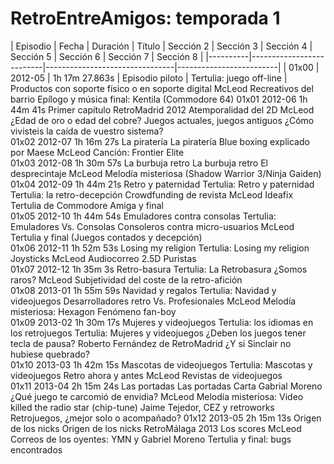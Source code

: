 RetroEntreAmigos: temporada 1
======

| Episodio |  Fecha  |    Duración    |             Título             |        Sección 2        |      Sección 3       |       Sección 4       |       Sección 5       |       Sección 6       |       Sección 7       |       Sección 8       |
|----------|--------------------------|--------------------------------|-------------------------|
| 01x00    | 2012-05 | 1h 17m 27.863s | Episodio piloto	               | Tertulia: juego off-line | Productos con soporte físico o en soporte digital	McLeod	Recreativos del barrio	Epílogo y música final: Kentila (Commodore 64)
01x01	2012-06	1h 44m 41s	Primer capítulo	RetroMadrid 2012	Atemporalidad del 2D	McLeod	¿Edad de oro o edad del cobre?	Juegos actuales, juegos antiguos	¿Cómo vivisteis la caída de vuestro sistema?	
01x02	2012-07	1h 16m 27s	La piratería	La piratería	Blue boxing explicado por Maese	McLeod	Canción: Frontier Elite			
01x03	2012-08	1h 30m 57s	La burbuja retro	La burbuja retro	El desprecintaje	McLeod	Melodía misteriosa (Shadow Warrior 3/Ninja Gaiden)			
01x04	2012-09	1h 44m 21s	Retro y paternidad	Tertulia: Retro y paternidad	Tertulia: la retro-decepción	Crowdfunding de revista	McLeod Ideafix	Tertulia de Commodore Amiga y final		
01x05	2012-10	1h 44m 54s	Emuladores contra consolas	Tertulia: Emuladores Vs. Consolas	Consoleros contra micro-usuarios	McLeod	Tertulia y final (Juegos contados y decepción)			
01x06	2012-11	1h 52m 53s	Losing my religion	Tertulia: Losing my religion	Joysticks	McLeod	Audiocorreo	2.5D	Puristas	
01x07	2012-12	1h 35m 3s	Retro-basura	Tertulia: La Retrobasura	¿Somos raros?	McLeod	Subjetividad del coste de la retro-afición			
01x08	2013-01	1h 55m 59s	Navidad y regalos	Tertulia: Navidad y videojuegos	Desarrolladores retro Vs. Profesionales	McLeod	Melodía misteriosa: Hexagon	Fenómeno fan-boy		
01x09	2013-02	1h 30m 17s	Mujeres y videojuegos	Tertulia: los idiomas en los retrojuegos	Tertulia: Mujeres y videojuegos	¿Deben los juegos tener tecla de pausa?	Roberto Fernández de RetroMadrid	¿Y si Sinclair no hubiese quebrado?		
01x10	2013-03	1h 42m 15s	Mascotas de videojuegos	Tertulia: Mascotas y videojuegos	Retro ahora y antes	McLeod	Revistas de videojuegos			
01x11	2013-04	2h 15m 24s	Las portadas	Las portadas	Carta Gabrial Moreno	¿Qué juego te carcomió de envidia?	McLeod	Melodía misteriosa: Video killed the radio star (chip-tune)	Jaime Tejedor, CEZ y retroworks	Retrojuegos, ¿mejor solo o acompañado?
01x12	2013-05	2h 15m 13s	Origen de los nicks	Origen de los nicks	RetroMálaga 2013	Los scores	McLeod	Correos de los oyentes: YMN y Gabriel Moreno	Tertulia y final: bugs encontrados	
